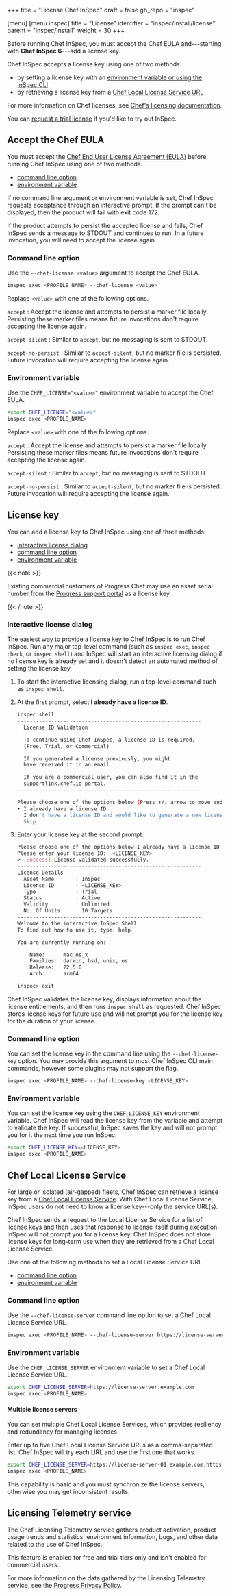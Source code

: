 +++
title = "License Chef InSpec"
draft = false
gh_repo = "inspec"

[menu]
  [menu.inspec]
    title = "License"
    identifier = "inspec/install/license"
    parent = "inspec/install"
    weight = 30
+++

Before running Chef InSpec, you must accept the Chef EULA and---starting with **Chef InSpec 6**---add a license key.

Chef InSpec accepts a license key using one of two methods:

- by setting a license key with an [environment variable or using the InSpec CLI](#license-key)
- by retrieving a license key from a [Chef Local License Service URL](#chef-local-license-service)

For more information on Chef licenses, see [Chef's licensing documentation](/licensing/).

You can [request a trial license](https://www.chef.io/licensing/inspec/license-generation-free-trial) if you'd like to try out InSpec.

## Accept the Chef EULA

You must accept the [Chef End User License Agreement (EULA)](https://www.chef.io/end-user-license-agreement) before running Chef InSpec using one of two methods.

- [command line option](#command-line-option)
- [environment variable](#environment-variable)

If no command line argument or environment variable is set, Chef InSpec requests acceptance through an interactive prompt. If the prompt can't be displayed, then the product will fail with exit code 172.

If the product attempts to persist the accepted license and fails, Chef InSpec sends a message to STDOUT and continues to run. In a future invocation, you will need to accept the license again.

### Command line option

Use the `--chef-license <value>` argument to accept the Chef EULA.

```sh
inspec exec <PROFILE_NAME> --chef-license <value>
```

Replace `<value>` with one of the following options.

`accept`
: Accept the license and attempts to persist a marker file locally. Persisting these marker files means future invocations don't require accepting the license again.

`accept-silent`
: Similar to `accept`, but no messaging is sent to STDOUT.

`accept-no-persist`
: Similar to `accept-silent`, but no marker file is persisted. Future invocation will require accepting the license again.

### Environment variable

Use the `CHEF_LICENSE="<value>"` environment variable to accept the Chef EULA.

```sh
export CHEF_LICENSE="<value>"
inspec exec <PROFILE_NAME>
```

Replace `<value>` with one of the following options.

`accept`
: Accept the license and attempts to persist a marker file locally. Persisting these marker files means future invocations don't require accepting the license again.

`accept-silent`
: Similar to `accept`, but no messaging is sent to STDOUT.

`accept-no-persist`
: Similar to `accept-silent`, but no marker file is persisted. Future invocation will require accepting the license again.

## License key

You can add a license key to Chef InSpec using one of three methods:

- [interactive license dialog](#interactive-license-dialog)
- [command line option](#command-line-option-1)
- [environment variable](#environment-variable-1)

{{< note >}}

Existing commercial customers of Progress Chef may use an asset serial number from the [Progress support portal](https://community.progress.com/s/products/chef) as a license key.

{{< /note >}}

### Interactive license dialog

The easiest way to provide a license key to Chef InSpec is to run Chef InSpec.
Run any major top-level command (such as `inspec exec`, `inspec check`, or `inspec shell`) and InSpec will start an interactive licensing dialog
if no license key is already set and it doesn't detect an automated method of setting the license key.

1. To start the interactive licensing dialog, run a top-level command such as `inspec shell`.

1. At the first prompt, select **I already have a license ID**.

    ```bash
    inspec shell
    ------------------------------------------------------------
      License ID Validation

      To continue using Chef InSpec, a license ID is required.
      (Free, Trial, or Commercial)

      If you generated a license previously, you might
      have received it in an email.

      If you are a commercial user, you can also find it in the
      supportlink.chef.io portal.
    ------------------------------------------------------------

    Please choose one of the options below (Press ↑/↓ arrow to move and Enter to select)
    ‣ I already have a license ID
      I don't have a license ID and would like to generate a new license ID
      Skip
    ```

1. Enter your license key at the second prompt.

   ```bash
   Please choose one of the options below I already have a license ID
   Please enter your license ID:  <LICENSE_KEY>
   ✔ [Success] License validated successfully.
   ------------------------------------------------------------
   License Details
     Asset Name       : InSpec
     License ID       : <LICENSE_KEY>
     Type             : Trial
     Status           : Active
     Validity         : Unlimited
     No. Of Units     : 10 Targets
   ------------------------------------------------------------
   Welcome to the interactive InSpec Shell
   To find out how to use it, type: help

   You are currently running on:

       Name:      mac_os_x
       Families:  darwin, bsd, unix, os
       Release:   22.5.0
       Arch:      arm64

   inspec> exit
   ```

Chef InSpec validates the license key, displays information about the license entitlements, and then runs `inspec shell` as requested.
Chef InSpec stores license keys for future use and will not prompt you for the license key for the duration of your license.

### Command line option

You can set the license key in the command line using the `--chef-license-key` option.
You may provide this argument to most Chef InSpec CLI main commands, however some plugins may not support the flag.

```bash
inspec exec <PROFILE_NAME> --chef-license-key <LICENSE_KEY>
```

### Environment variable

You can set the license key using the `CHEF_LICENSE_KEY` environment variable.
Chef InSpec will read the license key from the variable and attempt to validate the key.
If successful, InSpec saves the key and will not prompt you for it the next time you run InSpec.

```bash
export CHEF_LICENSE_KEY=<LICENSE_KEY>
inspec exec <PROFILE_NAME>
```

## Chef Local License Service

For large or isolated (air-gapped) fleets, Chef InSpec can retrieve a license key from a [Chef Local License Service](/licensing/local_license_service/).
With Chef Local License Service, InSpec users do not need to know a license key---only the service URL(s).

Chef InSpec sends a request to the Local License Service for a list of license keys and then uses that response to license itself during execution.
InSpec will not prompt you for a license key.
Chef InSpec does not store license keys for long-term use when they are retrieved from a Chef Local License Service.

Use one of the following methods to set a Local License Service URL.

- [command line option](#command-line-option-2)
- [environment variable](#environment-variable-2)

### Command line option

Use the `--chef-license-server` command line option to set a Chef Local License Service URL.

```bash
inspec exec <PROFILE_NAME> --chef-license-server https://license-server.example.com
```

### Environment variable

Use the `CHEF_LICENSE_SERVER` environment variable to set a Chef Local License Service URL.

```bash
export CHEF_LICENSE_SERVER=https://license-server.example.com
inspec exec <PROFILE_NAME>
```

#### Multiple license servers

You can set multiple Chef Local License Services, which provides resiliency and redundancy for managing licenses.

Enter up to five Chef Local License Service URLs as a comma-separated list. Chef InSpec will try each URL and use the first one that works.

```bash
export CHEF_LICENSE_SERVER=https://license-server-01.example.com,https://license-server-02.example.com
inspec exec <PROFILE_NAME>
```

This capability is basic and you must synchronize the license servers, otherwise you may get inconsistent results.

## Licensing Telemetry service

The Chef Licensing Telemetry service gathers product activation, product usage trends and statistics, environment information, bugs, and other data related to the use of Chef InSpec.

This feature is enabled for free and trial tiers only and isn't enabled for commercial users.

For more information on the data gathered by the Licensing Telemetry service, see the [Progress Privacy Policy](https://www.progress.com/legal/privacy-policy).
